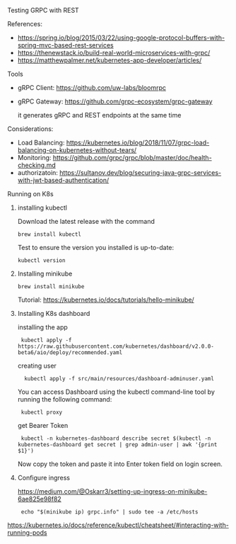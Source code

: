 Testing GRPC with REST  
  
References:  
  
* https://spring.io/blog/2015/03/22/using-google-protocol-buffers-with-spring-mvc-based-rest-services  
* https://thenewstack.io/build-real-world-microservices-with-grpc/  
* https://matthewpalmer.net/kubernetes-app-developer/articles/
  
  
Tools   
  
* gRPC Client: https://github.com/uw-labs/bloomrpc  

* gRPC Gateway: https://github.com/grpc-ecosystem/grpc-gateway

   it generates gRPC and REST endpoints at the same time
  
Considerations:  
  
* Load Balancing: https://kubernetes.io/blog/2018/11/07/grpc-load-balancing-on-kubernetes-without-tears/  
* Monitoring: https://github.com/grpc/grpc/blob/master/doc/health-checking.md  
* authorizatoin: https://sultanov.dev/blog/securing-java-grpc-services-with-jwt-based-authentication/  
  
  
Running on K8s  
  
1.  installing kubectl

    Download the latest release with the command
	
    `brew install kubectl `
    
    Test to ensure the version you installed is up-to-date:  
      
    `kubectl version`
  
  
2.  Installing minikube
  
    `brew install minikube`
    
    Tutorial: https://kubernetes.io/docs/tutorials/hello-minikube/
    

3. Installing K8s dashboard

    installing the app
        
        kubectl apply -f https://raw.githubusercontent.com/kubernetes/dashboard/v2.0.0-beta6/aio/deploy/recommended.yaml

    creating user

         kubectl apply -f src/main/resources/dashboard-adminuser.yaml
    
    You can access Dashboard using the kubectl command-line tool by running the following command:

        kubectl proxy
         
    get Bearer Token
     
        kubectl -n kubernetes-dashboard describe secret $(kubectl -n kubernetes-dashboard get secret | grep admin-user | awk '{print $1}')
        
    Now copy the token and paste it into Enter token field on login screen.
    


4. Configure ingress

   https://medium.com/@Oskarr3/setting-up-ingress-on-minikube-6ae825e98f82

        echo "$(minikube ip) grpc.info" | sudo tee -a /etc/hosts
        
        

  https://kubernetes.io/docs/reference/kubectl/cheatsheet/#interacting-with-running-pods